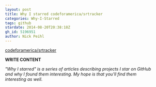 ```yaml
---
layout: post
title: Why I starred codeforamerica/srtracker
categories: Why-I-Starred
tags: github
stardate: 2014-08-20T20:38:18Z
gh_id: 5196951
author: Nick Peihl
---
```


[codeforamerica/srtracker](star.repo.html_url)

**WRITE CONTENT**

*"Why I starred" is a series of articles describing projects I star on GitHub and why I found them interesting. My hope is that you'll find them interesting as well.*

